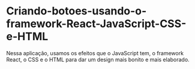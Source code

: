 # Criando-botoes-usando-o-framework-React-JavaScript-CSS-e-HTML
Nessa aplicação, usamos os efeitos que o JavaScript tem, o framework React, o CSS e o HTML para dar um design mais bonito e mais elaborado.
